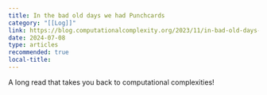 ```yaml
---
title: In the bad old days we had Punchcards
category: "[[Log]]"
link: https://blog.computationalcomplexity.org/2023/11/in-bad-old-days-we-had-punchcards-how.html
date: 2024-07-08
type: articles
recommended: true
local-title:
---
```

A long read that takes you back to computational complexities! 